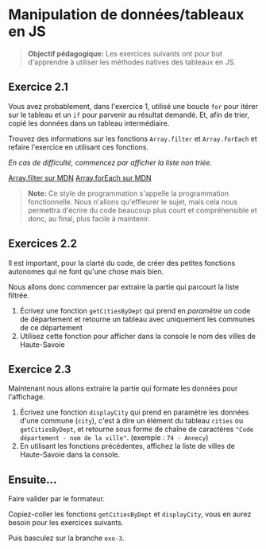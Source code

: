 # Manipulation de données/tableaux en JS

>**Objectif pédagogique:**
> Les exercices suivants ont pour but d'apprendre à utiliser les méthodes natives des tableaux en JS.

## Exercice 2.1

Vous avez probablement, dans l'exercice 1, utilisé une boucle `for` pour itérer sur le tableau et un `if` pour parvenir au résultat demandé. Et, afin de trier, copié les données dans un tableau intermédiaire.

Trouvez des informations sur les fonctions `Array.filter` et `Array.forEach` et refaire l'exercice en utilisant ces fonctions.

_En cas de difficulté, commencez par afficher la liste non triée._

[Array.filter sur MDN](https://developer.mozilla.org/fr/docs/Web/JavaScript/Reference/Objets_globaux/Array/filter)
[Array.forEach sur MDN](https://developer.mozilla.org/fr/docs/Web/JavaScript/Reference/Objets_globaux/Array/forEach)

> **Note:** Ce style de programmation s'appelle la programmation fonctionnelle. Nous n'allons qu'effleurer le sujet, mais cela nous permettra d'écrire du code beaucoup plus court et compréhensible et donc, au final, plus facile à maintenir.


## Exercices 2.2

Il est important, pour la clarté du code, de créer des petites fonctions autonomes qui ne font qu'une chose mais bien.

Nous allons donc commencer par extraire la partie qui parcourt la liste filtrée.

1. Écrivez une fonction `getCitiesByDept` qui prend en *paramètre* un code de département et retourne un tableau avec uniquement les communes de ce département
2. Utilisez cette fonction pour afficher dans la console le nom des villes de Haute-Savoie


## Exercice 2.3

Maintenant nous allons extraire la partie qui formate les données pour l'affichage.

1. Écrivez une fonction `displayCity` qui prend en paramètre les données d'une commune (`city`), c'est à dire un élément du tableau `cities` ou `getCitiesByDept`, et retourne sous forme de chaîne de caractères `"Code département - nom de la ville"`. (exemple : `74 - Annecy`)
2. En utilisant les fonctions précédentes, affichez la liste de villes de Haute-Savoie dans la console.



## Ensuite...

Faire valider par le formateur.

Copiez-coller les fonctions `getCitiesByDept` et `displayCity`, vous en aurez besoin pour les exercices suivants.

Puis basculez sur la branche `exo-3`.
